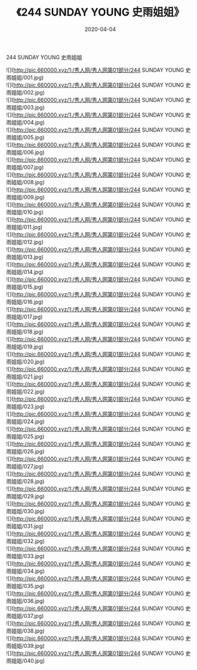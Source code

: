 ﻿---
layout: post
title:  《244 SUNDAY YOUNG 史雨姐姐》
date:   2020-04-04
img: http://pic.660000.xyz/1:/秀人网/秀人网第01部分/244 SUNDAY YOUNG 史雨姐姐/000.jpg
categories: [美女, 清纯, 唯美]
---

244 SUNDAY YOUNG 史雨姐姐

  ![](http://pic.660000.xyz/1:/秀人网/秀人网第01部分/244 SUNDAY YOUNG 史雨姐姐/001.jpg) <br> ![](http://pic.660000.xyz/1:/秀人网/秀人网第01部分/244 SUNDAY YOUNG 史雨姐姐/002.jpg) <br> ![](http://pic.660000.xyz/1:/秀人网/秀人网第01部分/244 SUNDAY YOUNG 史雨姐姐/003.jpg) <br> ![](http://pic.660000.xyz/1:/秀人网/秀人网第01部分/244 SUNDAY YOUNG 史雨姐姐/004.jpg) <br> ![](http://pic.660000.xyz/1:/秀人网/秀人网第01部分/244 SUNDAY YOUNG 史雨姐姐/005.jpg) <br> ![](http://pic.660000.xyz/1:/秀人网/秀人网第01部分/244 SUNDAY YOUNG 史雨姐姐/006.jpg) <br> ![](http://pic.660000.xyz/1:/秀人网/秀人网第01部分/244 SUNDAY YOUNG 史雨姐姐/007.jpg) <br> ![](http://pic.660000.xyz/1:/秀人网/秀人网第01部分/244 SUNDAY YOUNG 史雨姐姐/008.jpg) <br> ![](http://pic.660000.xyz/1:/秀人网/秀人网第01部分/244 SUNDAY YOUNG 史雨姐姐/009.jpg) <br> ![](http://pic.660000.xyz/1:/秀人网/秀人网第01部分/244 SUNDAY YOUNG 史雨姐姐/010.jpg) <br> ![](http://pic.660000.xyz/1:/秀人网/秀人网第01部分/244 SUNDAY YOUNG 史雨姐姐/011.jpg) <br> ![](http://pic.660000.xyz/1:/秀人网/秀人网第01部分/244 SUNDAY YOUNG 史雨姐姐/012.jpg) <br> ![](http://pic.660000.xyz/1:/秀人网/秀人网第01部分/244 SUNDAY YOUNG 史雨姐姐/013.jpg) <br> ![](http://pic.660000.xyz/1:/秀人网/秀人网第01部分/244 SUNDAY YOUNG 史雨姐姐/014.jpg) <br> ![](http://pic.660000.xyz/1:/秀人网/秀人网第01部分/244 SUNDAY YOUNG 史雨姐姐/015.jpg) <br> ![](http://pic.660000.xyz/1:/秀人网/秀人网第01部分/244 SUNDAY YOUNG 史雨姐姐/016.jpg) <br> ![](http://pic.660000.xyz/1:/秀人网/秀人网第01部分/244 SUNDAY YOUNG 史雨姐姐/017.jpg) <br> ![](http://pic.660000.xyz/1:/秀人网/秀人网第01部分/244 SUNDAY YOUNG 史雨姐姐/018.jpg) <br> ![](http://pic.660000.xyz/1:/秀人网/秀人网第01部分/244 SUNDAY YOUNG 史雨姐姐/019.jpg) <br> ![](http://pic.660000.xyz/1:/秀人网/秀人网第01部分/244 SUNDAY YOUNG 史雨姐姐/020.jpg) <br> ![](http://pic.660000.xyz/1:/秀人网/秀人网第01部分/244 SUNDAY YOUNG 史雨姐姐/021.jpg) <br> ![](http://pic.660000.xyz/1:/秀人网/秀人网第01部分/244 SUNDAY YOUNG 史雨姐姐/022.jpg) <br> ![](http://pic.660000.xyz/1:/秀人网/秀人网第01部分/244 SUNDAY YOUNG 史雨姐姐/023.jpg) <br> ![](http://pic.660000.xyz/1:/秀人网/秀人网第01部分/244 SUNDAY YOUNG 史雨姐姐/024.jpg) <br> ![](http://pic.660000.xyz/1:/秀人网/秀人网第01部分/244 SUNDAY YOUNG 史雨姐姐/025.jpg) <br> ![](http://pic.660000.xyz/1:/秀人网/秀人网第01部分/244 SUNDAY YOUNG 史雨姐姐/026.jpg) <br> ![](http://pic.660000.xyz/1:/秀人网/秀人网第01部分/244 SUNDAY YOUNG 史雨姐姐/027.jpg) <br> ![](http://pic.660000.xyz/1:/秀人网/秀人网第01部分/244 SUNDAY YOUNG 史雨姐姐/028.jpg) <br> ![](http://pic.660000.xyz/1:/秀人网/秀人网第01部分/244 SUNDAY YOUNG 史雨姐姐/029.jpg) <br> ![](http://pic.660000.xyz/1:/秀人网/秀人网第01部分/244 SUNDAY YOUNG 史雨姐姐/030.jpg) <br> ![](http://pic.660000.xyz/1:/秀人网/秀人网第01部分/244 SUNDAY YOUNG 史雨姐姐/031.jpg) <br> ![](http://pic.660000.xyz/1:/秀人网/秀人网第01部分/244 SUNDAY YOUNG 史雨姐姐/032.jpg) <br> ![](http://pic.660000.xyz/1:/秀人网/秀人网第01部分/244 SUNDAY YOUNG 史雨姐姐/033.jpg) <br> ![](http://pic.660000.xyz/1:/秀人网/秀人网第01部分/244 SUNDAY YOUNG 史雨姐姐/034.jpg) <br> ![](http://pic.660000.xyz/1:/秀人网/秀人网第01部分/244 SUNDAY YOUNG 史雨姐姐/035.jpg) <br> ![](http://pic.660000.xyz/1:/秀人网/秀人网第01部分/244 SUNDAY YOUNG 史雨姐姐/036.jpg) <br> ![](http://pic.660000.xyz/1:/秀人网/秀人网第01部分/244 SUNDAY YOUNG 史雨姐姐/037.jpg) <br> ![](http://pic.660000.xyz/1:/秀人网/秀人网第01部分/244 SUNDAY YOUNG 史雨姐姐/038.jpg) <br> ![](http://pic.660000.xyz/1:/秀人网/秀人网第01部分/244 SUNDAY YOUNG 史雨姐姐/039.jpg) <br> ![](http://pic.660000.xyz/1:/秀人网/秀人网第01部分/244 SUNDAY YOUNG 史雨姐姐/040.jpg) <br>